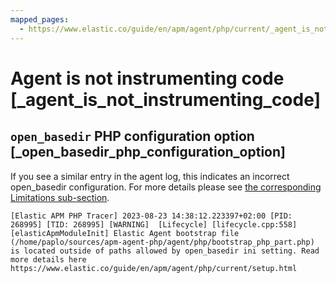 ```yaml
---
mapped_pages:
  - https://www.elastic.co/guide/en/apm/agent/php/current/_agent_is_not_instrumenting_code.html
---
```


# Agent is not instrumenting code [_agent_is_not_instrumenting_code]

## `open_basedir` PHP configuration option [_open_basedir_php_configuration_option]

If you see a similar entry in the agent log, this indicates an incorrect open_basedir configuration. For more details please see [the corresponding Limitations sub-section](https://www.elastic.co/guide/en/apm/agent/php/current/setup.html#limitation-open_basedir).

```
[Elastic APM PHP Tracer] 2023-08-23 14:38:12.223397+02:00 [PID: 268995] [TID: 268995] [WARNING]  [Lifecycle] [lifecycle.cpp:558] [elasticApmModuleInit] Elastic Agent bootstrap file (/home/paplo/sources/apm-agent-php/agent/php/bootstrap_php_part.php) is located outside of paths allowed by open_basedir ini setting. Read more details here https://www.elastic.co/guide/en/apm/agent/php/current/setup.html
```


